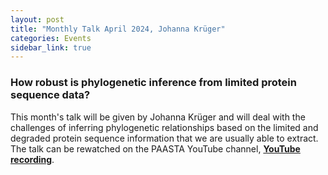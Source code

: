 ```yaml
---
layout: post
title: "Monthly Talk April 2024, Johanna Krüger"
categories: Events
sidebar_link: true
---
```


### How robust is phylogenetic inference from limited protein sequence data?
This month's talk will be given by Johanna Krüger and will deal with the challenges of inferring phylogenetic relationships based on the limited and degraded protein sequence information that we are usually able to extract.
The talk can be rewatched on the PAASTA YouTube channel, [**YouTube recording**](https://www.youtube.com/watch?v=RoZwZyOQOWc&ab_channel=PAASTAcommunity).
